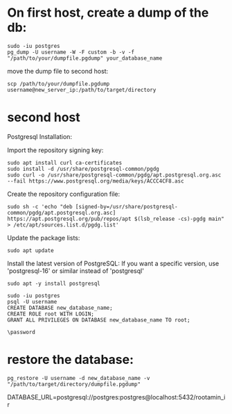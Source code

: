 # On first host, create a dump of the db:
```
sudo -iu postgres
pg_dump -U username -W -F custom -b -v -f "/path/to/your/dumpfile.pgdump" your_database_name
```

move the dump file to second host:
```
scp /path/to/your/dumpfile.pgdump username@new_server_ip:/path/to/target/directory
```


# second host

Postgresql Installation:

Import the repository signing key:
```
sudo apt install curl ca-certificates
sudo install -d /usr/share/postgresql-common/pgdg
sudo curl -o /usr/share/postgresql-common/pgdg/apt.postgresql.org.asc --fail https://www.postgresql.org/media/keys/ACCC4CF8.asc
```

Create the repository configuration file:
```
sudo sh -c 'echo "deb [signed-by=/usr/share/postgresql-common/pgdg/apt.postgresql.org.asc] https://apt.postgresql.org/pub/repos/apt $(lsb_release -cs)-pgdg main" > /etc/apt/sources.list.d/pgdg.list'
```

 Update the package lists:
```
sudo apt update
```

Install the latest version of PostgreSQL:
If you want a specific version, use 'postgresql-16' or similar instead of 'postgresql'
```
sudo apt -y install postgresql
```


```
sudo -iu postgres
psql -U username
CREATE DATABASE new_database_name;
CREATE ROLE root WITH LOGIN;
GRANT ALL PRIVILEGES ON DATABASE new_database_name TO root;

\password
```

# restore the database:
```
pg_restore -U username -d new_database_name -v "/path/to/target/directory/dumpfile.pgdump"
```



DATABASE_URL=postgresql://postgres:postgres@localhost:5432/rootamin_ir
